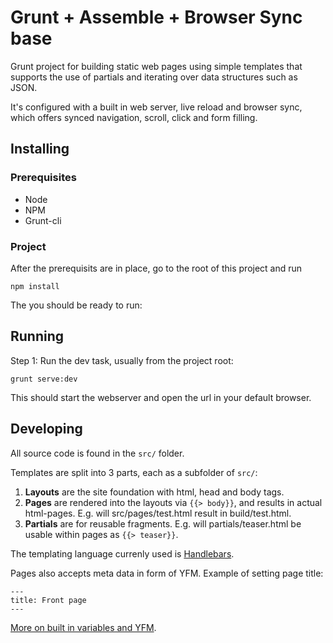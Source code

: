 # Grunt + Assemble + Browser Sync base

Grunt project for building static web pages using simple templates that supports the use of partials and iterating over data structures such as JSON.

It's configured with a built in web server, live reload and browser sync, which offers synced navigation, scroll, click and form filling.

## Installing

### Prerequisites

* Node
* NPM
* Grunt-cli

### Project

After the prerequisits are in place, go to the root of this project and run

    npm install

The you should be ready to run:

## Running

Step 1: Run the dev task, usually from the project root:

    grunt serve:dev

This should start the webserver and open the url in your default browser.

## Developing

All source code is found in the `src/` folder.

Templates are split into 3 parts, each as a subfolder of `src/`:

1. **Layouts** are the site foundation with html, head and body tags.
2. **Pages** are rendered into the layouts via `{{> body}}`, and results in actual html-pages. E.g. will src/pages/test.html result in build/test.html. 
3. **Partials** are for reusable fragments. E.g. will partials/teaser.html be usable within pages as `{{> teaser}}`.

The templating language currenly used is [Handlebars](http://handlebarsjs.com/).

Pages also accepts meta data in form of YFM. Example of setting page title:

    ---
    title: Front page
    ---

[More on built in variables and YFM](http://assemble.io/docs/Built-in-Variables.html).